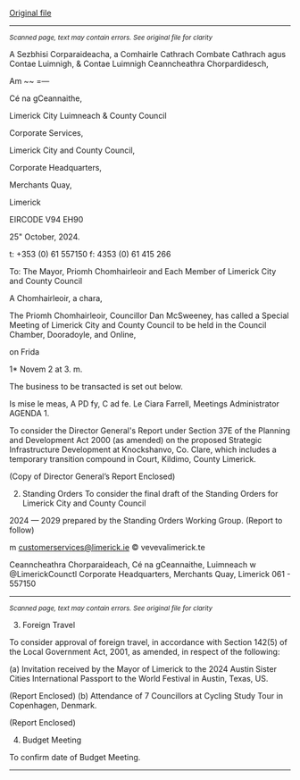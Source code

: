 [Original file](https://www.limerick.ie/sites/default/files/media/documents/2024-10/agenda-special-meeting-of-limerick-city-and-county-council-1st-november-2024.pdf)

---
*<small>Scanned page, text may contain errors. See original file for clarity</small>*  

A Sezbhisi Corparaideacha,
a Comhairle Cathrach Combate Cathrach agus Contae Luimnigh,
& Contae Luimnigh Ceanncheathra Chorpardidesch,

Am ~~
=—

Cé na gCeannaithe,

Limerick City Luimneach
& County Council

Corporate Services,

Limerick City and County Council,

Corporate Headquarters,

Merchants Quay,

Limerick

EIRCODE V94 EH90

25" October, 2024.

t: +353 (0) 61 557150
f: 4353 (0) 61 415 266

To: The Mayor, Priomh Chomhairleoir and Each Member of Limerick City and County
Council

A Chomhairleoir, a chara,

The Priomh Chomhairleoir, Councillor Dan McSweeney, has called a Special Meeting of
Limerick City and County Council to be held in the Council Chamber, Dooradoyle, and Online,

on Frida

1* Novem 2 at 3. m.

The business to be transacted is set out below.

Is mise le meas, A
PD fy,
C ad fe. Le
Ciara Farrell,
Meetings Administrator
AGENDA
1.

To consider the Director General's Report under Section 37E of the Planning and
Development Act 2000 (as amended) on the proposed Strategic Infrastructure
Development at Knockshanvo, Co. Clare, which includes a temporary transition
compound in Court, Kildimo, County Limerick.

(Copy of Director General’s Report Enclosed)

2. Standing Orders
To consider the final draft of the Standing Orders for Limerick City and County Council

2024 — 2029 prepared by the Standing Orders Working Group.
(Report to follow)

m customerservices@limerick.ie
© vevevalimerick.te

Ceanncheathra Chorparaideach, Cé na gCeannaithe, Luimneach w @LimerickCounctl
Corporate Headquarters, Merchants Quay, Limerick 061 - 557150


---
*<small>Scanned page, text may contain errors. See original file for clarity</small>*  

3. Foreign Travel

To consider approval of foreign travel, in accordance with Section 142(5) of the Local
Government Act, 2001, as amended, in respect of the following:

(a) Invitation received by the Mayor of Limerick to the 2024 Austin Sister Cities
International Passport to the World Festival in Austin, Texas, US.

(Report Enclosed)
(b) Attendance of 7 Councillors at Cycling Study Tour in Copenhagen, Denmark.

(Report Enclosed)

4. Budget Meeting

To confirm date of Budget Meeting.


---
